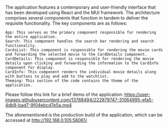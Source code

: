 The application features a contemporary and user-friendly interface that has been developed using React and the MUI framework. The architecture comprises several components that function in tandem to deliver the requisite functionality. The key components are as follows:

    App: This serves as the primary component responsible for rendering the entire application.
    Search: This component handles the search bar rendering and search functionality.
    CardsList: This component is responsible for rendering the movie cards and forwarding the selected movie to the CardDetails component.
    CardDetails: This component is responsible for rendering the movie details upon clicking and forwarding the information to the CardInfo component for display.
    CardInfo: This component renders the individual movie details along with buttons to play and add to the watchlist.
    Theming: This section of the code contains the theme of the application.

Please follow this link for a brief demo of the application: https://user-images.githubusercontent.com/13768494/222879747-31064995-efa5-4db9-bad7-9f04ebcd7e5a.mp4

The aforementioned is the production build of the application, which can be accessed at http://192.168.0.105:58061/.
